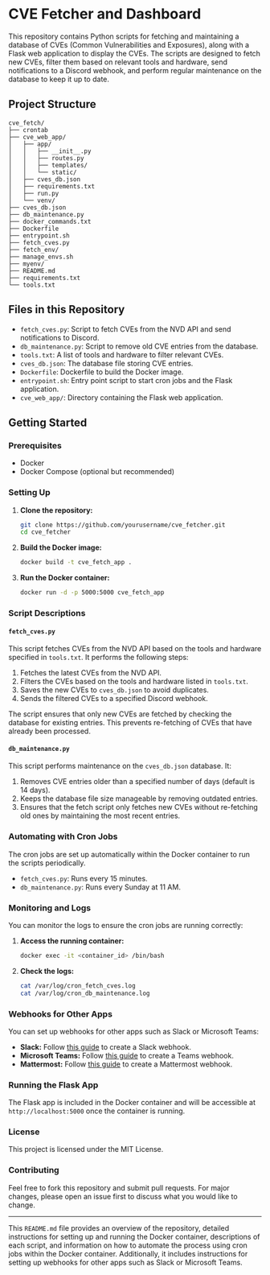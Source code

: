# CVE Fetcher and Dashboard

This repository contains Python scripts for fetching and maintaining a database of CVEs (Common Vulnerabilities and Exposures), along with a Flask web application to display the CVEs. The scripts are designed to fetch new CVEs, filter them based on relevant tools and hardware, send notifications to a Discord webhook, and perform regular maintenance on the database to keep it up to date.

## Project Structure

```
cve_fetch/
├── crontab
├── cve_web_app/
│   ├── app/
│   │   ├── __init__.py
│   │   ├── routes.py
│   │   ├── templates/
│   │   └── static/
│   ├── cves_db.json
│   ├── requirements.txt
│   ├── run.py
│   └── venv/
├── cves_db.json
├── db_maintenance.py
├── docker_commands.txt
├── Dockerfile
├── entrypoint.sh
├── fetch_cves.py
├── fetch_env/
├── manage_envs.sh
├── myenv/
├── README.md
├── requirements.txt
└── tools.txt
```

## Files in this Repository

- `fetch_cves.py`: Script to fetch CVEs from the NVD API and send notifications to Discord.
- `db_maintenance.py`: Script to remove old CVE entries from the database.
- `tools.txt`: A list of tools and hardware to filter relevant CVEs.
- `cves_db.json`: The database file storing CVE entries.
- `Dockerfile`: Dockerfile to build the Docker image.
- `entrypoint.sh`: Entry point script to start cron jobs and the Flask application.
- `cve_web_app/`: Directory containing the Flask web application.

## Getting Started

### Prerequisites

- Docker
- Docker Compose (optional but recommended)

### Setting Up

1. **Clone the repository:**
    ```sh
    git clone https://github.com/yourusername/cve_fetcher.git
    cd cve_fetcher
    ```

2. **Build the Docker image:**
    ```sh
    docker build -t cve_fetch_app .
    ```

3. **Run the Docker container:**
    ```sh
    docker run -d -p 5000:5000 cve_fetch_app
    ```

### Script Descriptions

#### `fetch_cves.py`

This script fetches CVEs from the NVD API based on the tools and hardware specified in `tools.txt`. It performs the following steps:
1. Fetches the latest CVEs from the NVD API.
2. Filters the CVEs based on the tools and hardware listed in `tools.txt`.
3. Saves the new CVEs to `cves_db.json` to avoid duplicates.
4. Sends the filtered CVEs to a specified Discord webhook.

The script ensures that only new CVEs are fetched by checking the database for existing entries. This prevents re-fetching of CVEs that have already been processed.

#### `db_maintenance.py`

This script performs maintenance on the `cves_db.json` database. It:
1. Removes CVE entries older than a specified number of days (default is 14 days).
2. Keeps the database file size manageable by removing outdated entries.
3. Ensures that the fetch script only fetches new CVEs without re-fetching old ones by maintaining the most recent entries.

### Automating with Cron Jobs

The cron jobs are set up automatically within the Docker container to run the scripts periodically.

- `fetch_cves.py`: Runs every 15 minutes.
- `db_maintenance.py`: Runs every Sunday at 11 AM.

### Monitoring and Logs

You can monitor the logs to ensure the cron jobs are running correctly:

1. **Access the running container:**
    ```sh
    docker exec -it <container_id> /bin/bash
    ```

2. **Check the logs:**
    ```sh
    cat /var/log/cron_fetch_cves.log
    cat /var/log/cron_db_maintenance.log
    ```

### Webhooks for Other Apps

You can set up webhooks for other apps such as Slack or Microsoft Teams:

- **Slack:** Follow [this guide](https://api.slack.com/messaging/webhooks) to create a Slack webhook.
- **Microsoft Teams:** Follow [this guide](https://docs.microsoft.com/en-us/microsoftteams/platform/webhooks-and-connectors/how-to/add-incoming-webhook) to create a Teams webhook.
- **Mattermost:** Follow [this guide](https://docs.mattermost.com/developer/webhooks-incoming.html) to create a Mattermost webhook.

### Running the Flask App

The Flask app is included in the Docker container and will be accessible at `http://localhost:5000` once the container is running.

### License

This project is licensed under the MIT License.

### Contributing

Feel free to fork this repository and submit pull requests. For major changes, please open an issue first to discuss what you would like to change.

---

This `README.md` file provides an overview of the repository, detailed instructions for setting up and running the Docker container, descriptions of each script, and information on how to automate the process using cron jobs within the Docker container. Additionally, it includes instructions for setting up webhooks for other apps such as Slack or Microsoft Teams.

